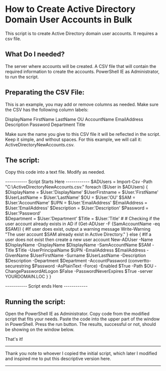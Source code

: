 # How to Create Active Directory Domain User Accounts in Bulk #
This script is to create Active Directory domain user accounts. It requires a csv file.


 ## What Do I needed? ##
The server where accounts will be created. 
A CSV file that will contain the required information to create the accounts.
PowerShell IE as Administrator, to run the script.


## Preparating the CSV File: ##
This is an example, you may add or remove columns as needed.
Make sure the CSV has the following column labels:

DisplayName
FirstName
LastName
OU
AccountName
EmailAddress
Description
Password
Department
Title

Make sure the name you give to this CSV file it will be reflected in the script. Keep it simple, and without spaces.
For this example, we will call it: ActiveDirectoryNewAccounts.csv.

## The script: ##
Copy this code into a text file. 
Modify as needed.

----------- Script Starts Here ------------
$ADUsers = Import-Csv -Path "C:\ActiveDirectoryNewAccounts.csv."
foreach ($User in $ADUsers)
{
    $DisplayName = $User.'DisplayName'
    $UserFirstname = $User.'FirstName'
    $UserLastName = $User.'LastName'
    $OU = $User.'OU'
    $SAM = $User.'AccountName'
    $UPN = $User.'EmailAddress'
    $EmailAddress = $User.'EmailAddress'
    $Description = $User.'Description'
    $Password = $User.'Password'	
    $Department = $User.'Department'
    $Title = $User.'Title'
    #
    # Checking if the user account already exists in AD
    if (Get-ADUser -F {SamAccountName -eq $SAM})
       {
               #If user does exist, output a warning message
               Write-Warning "The user account $SAM already exist in Active Directory."
       }
       else
       {
              #If a user does not exist then create a new user account
                New-ADUser -Name $DisplayName -DisplayName $DisplayName -SamAccountName $SAM -Title $Title -UserPrincipalName $UPN -EmailAddress $EmailAddress -GivenName $UserFirstName -Surname $UserLastName -Description $Description -Department $Department -AccountPassword (convertto-securestring $Password -AsPlainText -Force) -Enabled $True -Path $OU -ChangePasswordAtLogon $False -PasswordNeverExpires $True -server YOURDOMAIN.LOC
       }
}

----------- Script ends Here ------------

## Running the script: ##
Open the PowerShell IE as Administrator.
Copy code from the modified script that fits your needs.
Paste the code into the upper part of the window in PowerShell.
Press the run button.
The results, successful or not, should be showing on the window below.

That's it!

<hr color="red">
Thank you note to whoever I copied the initial script, which later I modified and inspired me to put this descriptive version here.
<hr color="red">
